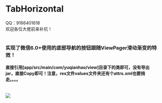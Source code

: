 TabHorizontal
===================================
QQ：9166401618<br>
欢迎各位大佬前来补坑！<br><br>
### 实现了微信6.0+使用的底部导航的按钮跟随ViewPager滑动渐变的特效！<br>
#### 直接引用[app/src/main/com/yuqianhao/view]目录下的类即可，没有导出jar，直接Copy即可！注意，res文件values文件夹还有个attrs.xml也要捎走。。。。<br><br>
![](https://github.com/YuQianhao/GradientView/blob/master/0.gif)<br><br>
